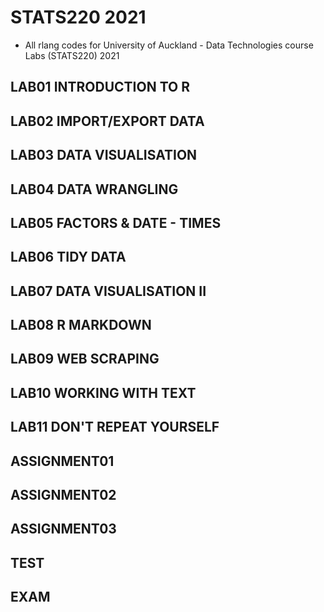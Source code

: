 # STATS220 2021
- All rlang codes for University of Auckland - Data Technologies course Labs (STATS220) 2021

## LAB01 INTRODUCTION TO R
## LAB02 IMPORT/EXPORT DATA
## LAB03 DATA VISUALISATION
## LAB04 DATA WRANGLING
## LAB05 FACTORS & DATE - TIMES
## LAB06 TIDY DATA
## LAB07 DATA VISUALISATION II
## LAB08 R MARKDOWN
## LAB09 WEB SCRAPING
## LAB10 WORKING WITH TEXT
## LAB11 DON'T REPEAT YOURSELF
## ASSIGNMENT01
## ASSIGNMENT02
## ASSIGNMENT03
## TEST
## EXAM


